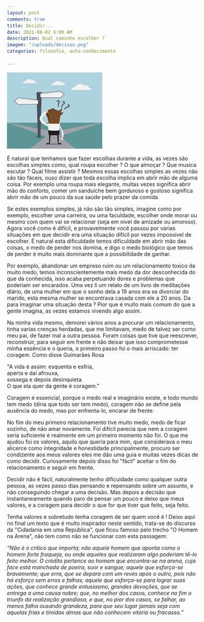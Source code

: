 ```yaml
---
layout: post
comments: true
title: Decidir...
date: 2021-08-02 6:00 AM
description: Qual caminho escolher ?
imagem: "/uploads/decisao.png"
categories: filosofia, auto-conhecimento

---
```

![](/uploads/decisao.png)

É natural que tenhamos que fazer escolhas durante a vida, as vezes são escolhas simples como, qual roupa escolher ? O que almoçar ? Que musica escutar ? Qual filme assistir ? Mesmos essas escolhas simples as vezes não são tão fáceis, ouso dizer que toda escolha implica em abrir mão de alguma coisa. Por exemplo uma roupa mais elegante, muitas vezes significa abrir mão do conforto, comer um sanduíche bem gorduroso e gostoso significa abrir mão de um pouco da sua saúde pelo prazer da comida. 

Se estes exemplos simples, já não são tão simples, imagine como por exemplo, escolher uma carreira, ou uma faculdade, escolher onde morar ou mesmo com quem vai se relacionar (seja em nível de amizade ou amoroso). Agora você como é difícil, e provavelmente você passou por varias situações em que decidir era uma situação difícil por vezes impossível de escolher. É natural esta dificuldade temos dificuldade em abrir mão das coisas, o medo de perder nos domina, e digo o medo biológico que temos de perder é muito mais dominante que a possibilidade de ganhar.

Por exemplo, abandonar um empreso ruim ou um relacionamento toxico da muito medo, temos inconscientemente mais medo da dor desconhecida do que da conhecida, isso acaba perpetuando dores e problemas que poderiam ser encarados. Uma vez li um relato de um livro de meditações diário, de uma mulher em que o sonho dela a 19 anos era se divorciar do marido, esta mesma mulher se encontrava casada com ele a 20 anos. Da para imaginar uma situação desta ? Pior que é muito mais comum do que a gente imagina, as vezes estamos vivendo algo assim.

Na minha vida mesmo, demorei vários anos a procurar um relacionamento, tinha varias crenças herdadas, que me limitavam, medo de talvez ser como meu pai, de fazer mal a outra pessoa. Foram coisas que tive que reescrever, reconstruir, para seguir em frente e não deixar que isso comprometesse minha essência e o queria, o primeiro passo foi o mais arriscado: ter coragem.  Como disse Guimarães Rosa 

"A vida é assim: esquenta e esfria,  
aperta e daí afrouxa,  
sossega e depois desinquieta.  
O que ela quer da gente é coragem."

Coragem é essencial, porque o medo real e imaginário existe, e todo mundo tem medo (diria que todo ser tem medo), coragem não se define pela ausência do medo, mas por enfrenta-lo, encarar de frente.

No fim do meu primeiro relacionamento tive muito medo, medo de ficar sozinho, de não amar novamente. Foi difícil parecia que nem a coragem seria suficiente é realmente em um primeiro momento não foi. O que me ajudou foi os valores, aquilo que queria para mim, que considerava o meu alicerce como integridade e honestidade principalmente, procuro ser condizente aos meus valores eles me dão uma guia e muitas vezes dicas de como decidir. Curiosamente depois disso foi "fácil" aceitar o fim do relacionamento e seguir em frente.

Decidir não é fácil, naturalmente tenho dificuldade como qualquer outra pessoa, as vezes passo dias pensando e repensando sobre um assunto, e não conseguindo chegar a uma decisão. Mas depois a decisão que instantaneamente quando paro de pensar um pouco e deixo que meus valores, e a coragem para decidir o que for que tiver que feito, seja feito.

Tenha valores e sobretudo tenha coragem de ser quem você é ! Deixo aqui no final um texto que é muito inspirador neste sentido, trata-se do discurso da "Cidadania em uma República", que ficou famoso pelo trecho "O Homem na Arena", não tem como não se funcionar com esta passagem:

_“Não é o crítico que importa; não aquele homem que aponta como o homem forte fraqueja, ou onde aqueles que realizaram algo poderiam tê-lo feito melhor. O crédito pertence ao homem que encontra-se na arena, cuja face está manchada de poeira, suor e sangue; aquele que esforça-se bravamente; que erra, que se depara com um revés após o outro, pois não há esforço sem erros e falhas; aquele que esforça-se para lograr suas ações, que conhece grande entusiasmo, grandes devoções, que se entrega a uma causa nobre; que, no melhor dos casos, conhece no fim o triunfo da realização grandiosa, e que, no pior dos casos, se falhar, ao menos falha ousando grandeza, para que seu lugar jamais seja com aquelas frias e tímidas almas que não conhecem vitória ou fracasso.”_